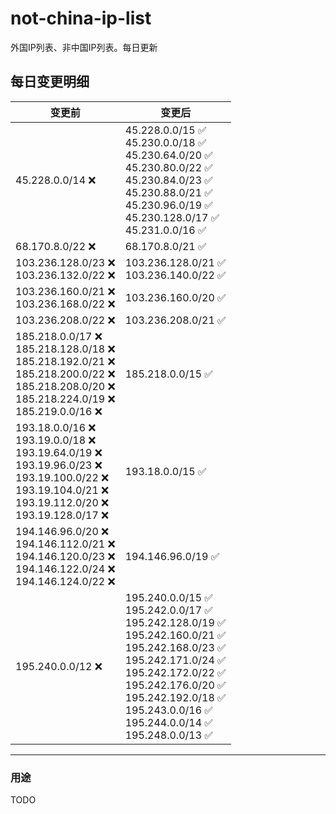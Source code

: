# not-china-ip-list
外国IP列表、非中国IP列表。每日更新

每日变更明细
--------------------
|  变更前   | 变更后 |
|  ----  | ----  |
|  45.228.0.0/14 :x:  | 45.228.0.0/15 :white_check_mark: <br> 45.230.0.0/18 :white_check_mark: <br> 45.230.64.0/20 :white_check_mark: <br> 45.230.80.0/22 :white_check_mark: <br> 45.230.84.0/23 :white_check_mark: <br> 45.230.88.0/21 :white_check_mark: <br> 45.230.96.0/19 :white_check_mark: <br> 45.230.128.0/17 :white_check_mark: <br> 45.231.0.0/16 :white_check_mark: <br>  | 
|  68.170.8.0/22 :x:  | 68.170.8.0/21 :white_check_mark: | 
|  103.236.128.0/23 :x: <br> 103.236.132.0/22 :x: <br> | 103.236.128.0/21 :white_check_mark: <br> 103.236.140.0/22 :white_check_mark: <br>  | 
|  103.236.160.0/21 :x: <br> 103.236.168.0/22 :x: <br> | 103.236.160.0/20 :white_check_mark: | 
|  103.236.208.0/22 :x:  | 103.236.208.0/21 :white_check_mark: | 
|  185.218.0.0/17 :x: <br> 185.218.128.0/18 :x: <br> 185.218.192.0/21 :x: <br> 185.218.200.0/22 :x: <br> 185.218.208.0/20 :x: <br> 185.218.224.0/19 :x: <br> 185.219.0.0/16 :x: <br> | 185.218.0.0/15 :white_check_mark: | 
|  193.18.0.0/16 :x: <br> 193.19.0.0/18 :x: <br> 193.19.64.0/19 :x: <br> 193.19.96.0/23 :x: <br> 193.19.100.0/22 :x: <br> 193.19.104.0/21 :x: <br> 193.19.112.0/20 :x: <br> 193.19.128.0/17 :x: <br> | 193.18.0.0/15 :white_check_mark: | 
|  194.146.96.0/20 :x: <br> 194.146.112.0/21 :x: <br> 194.146.120.0/23 :x: <br> 194.146.122.0/24 :x: <br> 194.146.124.0/22 :x: <br> | 194.146.96.0/19 :white_check_mark: | 
|  195.240.0.0/12 :x:  | 195.240.0.0/15 :white_check_mark: <br> 195.242.0.0/17 :white_check_mark: <br> 195.242.128.0/19 :white_check_mark: <br> 195.242.160.0/21 :white_check_mark: <br> 195.242.168.0/23 :white_check_mark: <br> 195.242.171.0/24 :white_check_mark: <br> 195.242.172.0/22 :white_check_mark: <br> 195.242.176.0/20 :white_check_mark: <br> 195.242.192.0/18 :white_check_mark: <br> 195.243.0.0/16 :white_check_mark: <br> 195.244.0.0/14 :white_check_mark: <br> 195.248.0.0/13 :white_check_mark: <br>  | 

--------------------
### 用途
TODO

